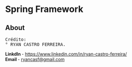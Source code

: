 # Spring Framework

## About

<pre>
Crédito:
° RYAN CASTRO FERREIRA.
</pre>
<b>LinkdIn </b>- https://www.linkedin.com/in/ryan-castro-ferreira/ <br>
<b>Email </b>- ryancasf@gmail.com <br> <br>
